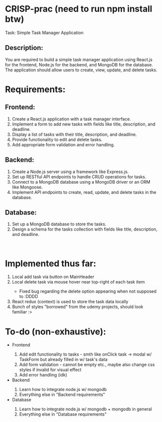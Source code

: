 # CRISP-prac (need to run npm install btw)
Task: Simple Task Manager Application

## Description:
You are required to build a simple task manager application using React.js for the frontend, Node.js for the backend, and MongoDB for the database. The application should allow users to create, view, update, and delete tasks.

# Requirements:
## Frontend:
<ol>
  <li>Create a React.js application with a task manager interface.</li>
  <li>Implement a form to add new tasks with fields like title, description, and deadline.</li>
  <li>Display a list of tasks with their title, description, and deadline.</li>
  <li>Provide functionality to edit and delete tasks.</li>
  <li>Add appropriate form validation and error handling.</li>
</ol>

## Backend:
<ol>
  <li>Create a Node.js server using a framework like Express.js.</li>
  <li>Set up RESTful API endpoints to handle CRUD operations for tasks.</li>
  <li>Connect to a MongoDB database using a MongoDB driver or an ORM like Mongoose.</li>
  <li>Implement API endpoints to create, read, update, and delete tasks in the database.</li>
</ol>

## Database:
<ol>
  <li>Set up a MongoDB database to store the tasks.</li>
  <li>Design a schema for the tasks collection with fields like title, description, and deadline.</li>
</ol>
<br>

# Implemented thus far:
<ol>
  <li>Local add task via button on MainHeader</li>
  <li>Local delete task via mouse hover near top-right of each task item</li>
  <ul>
    <li>Fixed bug regarding the delete option appearing when not supposed to :DDDD</li>
  </ul>
  <li>React redux (context) is used to store the task data locally</li>
  <li>Bunch of styles "borrowed" from the udemy projects, should look familiar :></li>
</ol>

# To-do (non-exhaustive):
<ul>
  <li>Frontend</li>
  <ol>
    <li>Add edit functionality to tasks - smth like onClick task -> modal w/ TaskForm but already filled in w/ task's data</li>
    <li>Add form validation - cannot be empty etc., maybe also change css styles if invalid for visual effect</li>
    <li>Add error handling (idk)</li>
  </ol>
  <li>Backend</li>
  <ol>
    <li>Learn how to integrate node.js w/ mongodb</li>
    <li>Everything else in "Backend requirements"</li>
  </ol>
  <li>Database</li>
  <ol>
    <li>Learn how to integrate node.js w/ mongodb + mongodb in general</li>
    <li>Everything else in "Database requirements"</li>
  </ol>
</ul>
